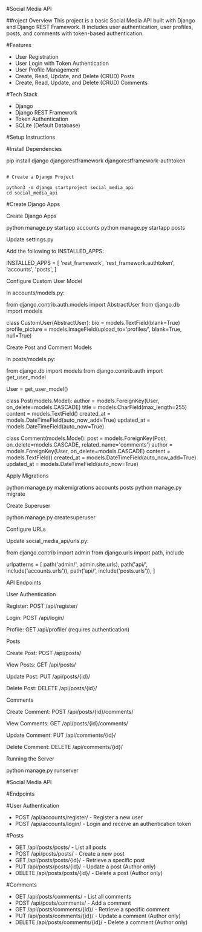 #Social Media API

##roject Overview
This project is a basic Social Media API built with Django and Django REST Framework. It includes user authentication, user profiles, posts, and comments with token-based authentication.

#Features
- User Registration
- User Login with Token Authentication
- User Profile Management
- Create, Read, Update, and Delete (CRUD) Posts
- Create, Read, Update, and Delete (CRUD) Comments

#Tech Stack
- Django
- Django REST Framework
- Token Authentication
- SQLite (Default Database)

#Setup Instructions

#Install Dependencies

pip install django djangorestframework djangorestframework-authtoken
```

# Create a Django Project

python3 -m django startproject social_media_api
cd social_media_api
```

#Create Django Apps

Create Django Apps

python manage.py startapp accounts
python manage.py startapp posts

Update settings.py

Add the following to INSTALLED_APPS:

INSTALLED_APPS = [
    'rest_framework',
    'rest_framework.authtoken',
    'accounts',
    'posts',
]

Configure Custom User Model

In accounts/models.py:

from django.contrib.auth.models import AbstractUser
from django.db import models

class CustomUser(AbstractUser):
    bio = models.TextField(blank=True)
    profile_picture = models.ImageField(upload_to='profiles/', blank=True, null=True)

Create Post and Comment Models

In posts/models.py:

from django.db import models
from django.contrib.auth import get_user_model

User = get_user_model()

class Post(models.Model):
    author = models.ForeignKey(User, on_delete=models.CASCADE)
    title = models.CharField(max_length=255)
    content = models.TextField()
    created_at = models.DateTimeField(auto_now_add=True)
    updated_at = models.DateTimeField(auto_now=True)

class Comment(models.Model):
    post = models.ForeignKey(Post, on_delete=models.CASCADE, related_name='comments')
    author = models.ForeignKey(User, on_delete=models.CASCADE)
    content = models.TextField()
    created_at = models.DateTimeField(auto_now_add=True)
    updated_at = models.DateTimeField(auto_now=True)

Apply Migrations

python manage.py makemigrations accounts posts
python manage.py migrate

Create Superuser

python manage.py createsuperuser

Configure URLs

Update social_media_api/urls.py:

from django.contrib import admin
from django.urls import path, include

urlpatterns = [
    path('admin/', admin.site.urls),
    path('api/', include('accounts.urls')),
    path('api/', include('posts.urls')),
]

API Endpoints

User Authentication

Register: POST /api/register/

Login: POST /api/login/

Profile: GET /api/profile/ (requires authentication)

Posts

Create Post: POST /api/posts/

View Posts: GET /api/posts/

Update Post: PUT /api/posts/{id}/

Delete Post: DELETE /api/posts/{id}/

Comments

Create Comment: POST /api/posts/{id}/comments/

View Comments: GET /api/posts/{id}/comments/

Update Comment: PUT /api/comments/{id}/

Delete Comment: DELETE /api/comments/{id}/

Running the Server

python manage.py runserver




#Social Media API

#Endpoints

#User Authentication
- POST /api/accounts/register/ - Register a new user
- POST /api/accounts/login/ - Login and receive an authentication token

#Posts
- GET /api/posts/posts/ - List all posts
- POST /api/posts/posts/ - Create a new post
- GET /api/posts/posts/{id}/ - Retrieve a specific post
- PUT /api/posts/posts/{id}/ - Update a post (Author only)
- DELETE /api/posts/posts/{id}/ - Delete a post (Author only)

#Comments
- GET /api/posts/comments/ - List all comments
- POST /api/posts/comments/ - Add a comment
- GET /api/posts/comments/{id}/ - Retrieve a specific comment
- PUT /api/posts/comments/{id}/ - Update a comment (Author only)
- DELETE /api/posts/comments/{id}/ - Delete a comment (Author only)
